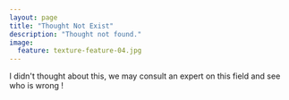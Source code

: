 ```yaml
---
layout: page
title: "Thought Not Exist"
description: "Thought not found."
image:
  feature: texture-feature-04.jpg
---  
```


I didn't thought about this, we may consult an expert on this field and see who is wrong !

<script type="text/javascript">
  var GOOG_FIXURL_LANG = 'en';
  var GOOG_FIXURL_SITE = '{{ site.url }}'
</script>
<script type="text/javascript"
  src="http://linkhelp.clients.google.com/tbproxy/lh/wm/fixurl.js">
</script>

